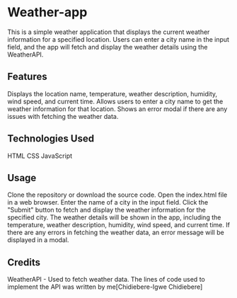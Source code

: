 # Weather-app
This is a simple weather application that displays the current weather information for a specified location. Users can enter a city name in the input field, and the app will fetch and display the weather details using the WeatherAPI.

 ## Features
Displays the location name, temperature, weather description, humidity, wind speed, and current time.
Allows users to enter a city name to get the weather information for that location.
Shows an error modal if there are any issues with fetching the weather data.

## Technologies Used
HTML
CSS
JavaScript

## Usage
Clone the repository or download the source code.
Open the index.html file in a web browser.
Enter the name of a city in the input field.
Click the "Submit" button to fetch and display the weather information for the specified city.
The weather details will be shown in the app, including the temperature, weather description, humidity, wind speed, and current time.
If there are any errors in fetching the weather data, an error message will be displayed in a modal.

## Credits
WeatherAPI - Used to fetch weather data.
The lines of code used to implement the API was written by me[Chidiebere-Igwe Chidiebere]




